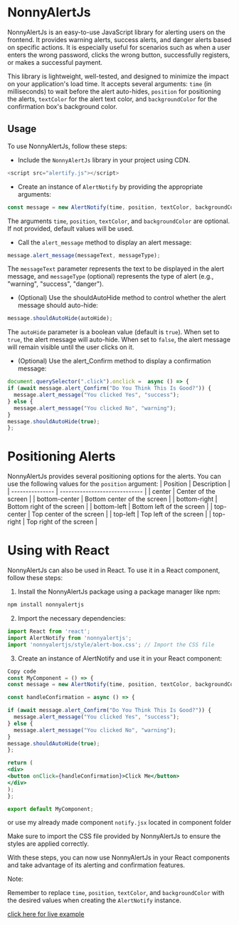 # NonnyAlertJs

NonnyAlertJs is an easy-to-use JavaScript library for alerting users on the frontend. It provides warning alerts, success alerts, and danger alerts based on specific actions. It is especially useful for scenarios such as when a user enters the wrong password, clicks the wrong button, successfully registers, or makes a successful payment.

This library is lightweight, well-tested, and designed to minimize the impact on your application's load time. It accepts several arguments: `time` (in milliseconds) to wait before the alert auto-hides, `position` for positioning the alerts, `textColor` for the alert text color, and `backgroundColor` for the confirmation box's background color.

## Usage
To use NonnyAlertJs, follow these steps:

- Include the `NonnyAlertJs` library in your project using CDN.
```js
<script src="alertify.js"></script>
```
- Create an instance of `AlertNotify` by providing the appropriate arguments:

```javascript
const message = new AlertNotify(time, position, textColor, backgroundColor);
```

The arguments `time`, `position`, `textColor`, and `backgroundColor` are optional. If not provided, default values will be used.

- Call the `alert_message` method to display an alert message:

```javascript
message.alert_message(messageText, messageType);
```

The `messageText` parameter represents the text to be displayed in the alert message, and `messageType` (optional) represents the type of alert (e.g., "warning", "success", "danger").

- (Optional) Use the shouldAutoHide method to control whether the alert message should auto-hide:


```js
message.shouldAutoHide(autoHide);
```

The `autoHide` parameter is a boolean value (default is `true`). When set to `true`, the alert message will auto-hide. When set to `false`, the alert message will remain visible until the user clicks on it.

- (Optional) Use the alert_Confirm method to display a confirmation message:
```js
document.querySelector(".click").onclick =  async () => {
if (await message.alert_Confirm("Do You Think This Is Good?")) {
  message.alert_message("You clicked Yes", "success");
} else {
  message.alert_message("You clicked No", "warning");
}
message.shouldAutoHide(true);
};
```

# Positioning Alerts
NonnyAlertJs provides several positioning options for the alerts. You can use the following values for the `position` argument:
| Position        | Description                   |
| --------------- | ----------------------------- |
| center          | Center of the screen          |
| bottom-center   | Bottom center of the screen   |
| bottom-right    | Bottom right of the screen    |
| bottom-left     | Bottom left of the screen     |
| top-center      | Top center of the screen      |
| top-left        | Top left of the screen        |
| top-right       | Top right of the screen       |

# Using with React
NonnyAlertJs can also be used in React. To use it in a React component, follow these steps:

1. Install the NonnyAlertJs package using a package manager like npm:
```bash
npm install nonnyalertjs
```
2. Import the necessary dependencies:

```js
import React from 'react';
import AlertNotify from 'nonnyalertjs';
import 'nonnyalertjs/style/alert-box.css'; // Import the CSS file
```
3. Create an instance of AlertNotify and use it in your React component:
```jsx
Copy code
const MyComponent = () => {
const message = new AlertNotify(time, position, textColor, backgroundColor);

const handleConfirmation = async () => {

if (await message.alert_Confirm("Do You Think This Is Good?")) {
  message.alert_message("You clicked Yes", "success");
} else {
  message.alert_message("You clicked No", "warning");
}
message.shouldAutoHide(true);
};

return (
<div>
<button onClick={handleConfirmation}>Click Me</button>
</div>
);
};

export default MyComponent;
```
or use my already made component `notify.jsx` located in component folder


Make sure to import the CSS file provided by NonnyAlertJs to ensure the styles are applied correctly.

With these steps, you can now use NonnyAlertJs in your React components and take advantage of its alerting and confirmation features.

Note: 

Remember to replace `time`, `position`, `textColor`, and `backgroundColor` with the desired values when creating the `AlertNotify` instance.

[click here for live example]( https://coding-nonny.github.io/alert-notify/test.html)
